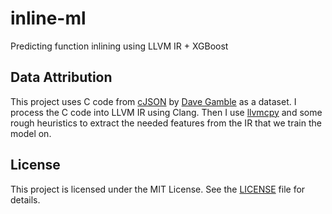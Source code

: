 # inline-ml
Predicting function inlining using LLVM IR + XGBoost

## Data Attribution

This project uses C code from [cJSON](https://github.com/DaveGamble/cJSON) by [Dave Gamble](https://github.com/DaveGamble) as a dataset.
I process the C code into LLVM IR using Clang. Then I use [llvmcpy](https://github.com/revng/llvmcpy) and some rough heuristics to extract the needed
features from the IR that we train the model on.

## License 

This project is licensed under the MIT License. See the [LICENSE](LICENSE) file for details.